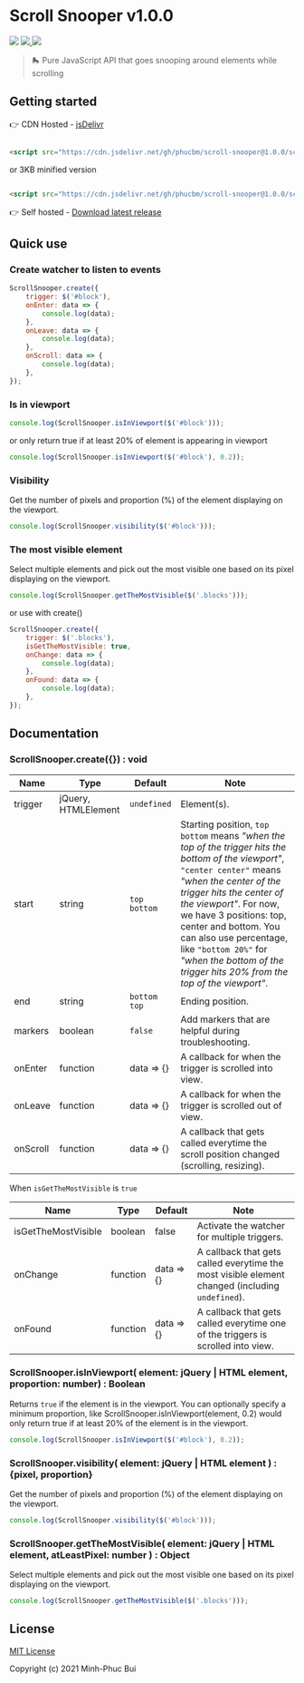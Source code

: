 # Scroll Snooper v1.0.0

<div>
<span>
   <img src="https://img.shields.io/badge/Version-v1.0.0-0088ff">
   </span>
 <a href="https://phucbm.github.io/scroll-snooper/">
   <img src="https://img.shields.io/badge/-Demo-0273A9">
   </a>
<a href="https://www.jsdelivr.com/package/gh/phucbm/scroll-snooper">
   <img src="https://data.jsdelivr.com/v1/package/gh/phucbm/scroll-snooper/badge?style=rounded">
   </a>
 </div>

> 🛼 Pure JavaScript API that goes snooping around elements while scrolling

## Getting started

👉 CDN Hosted - [jsDelivr](https://www.jsdelivr.com/package/gh/phucbm/scroll-snooper)

```html

<script src="https://cdn.jsdelivr.net/gh/phucbm/scroll-snooper@1.0.0/scroll-snooper.js"></script>
```

or 3KB minified version

```html

<script src="https://cdn.jsdelivr.net/gh/phucbm/scroll-snooper@1.0.0/scroll-snooper.min.js"></script>
```

👉 Self hosted - [Download latest release](https://github.com/phucbm/scroll-snooper/releases/latest)

## Quick use

### Create watcher to listen to events

```js
ScrollSnooper.create({
    trigger: $('#block'),
    onEnter: data => {
        console.log(data);
    },
    onLeave: data => {
        console.log(data);
    },
    onScroll: data => {
        console.log(data);
    },
});
```

### Is in viewport

```js
console.log(ScrollSnooper.isInViewport($('#block')));
```

or only return true if at least 20% of element is appearing in viewport

```js
console.log(ScrollSnooper.isInViewport($('#block'), 0.2));
```

### Visibility

Get the number of pixels and proportion (%) of the element displaying on the viewport.

```js
console.log(ScrollSnooper.visibility($('#block')));
```

### The most visible element

Select multiple elements and pick out the most visible one based on its pixel displaying on the viewport.

```js
console.log(ScrollSnooper.getTheMostVisible($('.blocks')));
```

or use with create()

```js
ScrollSnooper.create({
    trigger: $('.blocks'),
    isGetTheMostVisible: true,
    onChange: data => {
        console.log(data);
    },
    onFound: data => {
        console.log(data);
    },
});
```

## Documentation

### ScrollSnooper.create({}) : void

| Name | Type | Default | Note |
| --- | --- | --- | --- |
| trigger | jQuery, HTMLElement  | `undefined`  | Element(s).   |
| start | string  | `top bottom`  | Starting position, `top bottom` means _"when the top of the trigger hits the bottom of the viewport"_, `"center center"` means _"when the center of the trigger hits the center of the viewport"_. For now, we have 3 positions: top, center and bottom. You can also use percentage, like `"bottom 20%"` for _"when the bottom of the trigger hits 20% from the top of the viewport"_. |
| end | string  | `bottom top`  | Ending position.  |
| markers | boolean  | `false`  | Add markers that are helpful during troubleshooting.  |
| onEnter | function  | data => {}  | A callback for when the trigger is scrolled into view.  |
| onLeave | function  | data => {}  | A callback for when the trigger is scrolled out of view.  |
| onScroll | function  | data => {}  | A callback that gets called everytime the scroll position changed (scrolling, resizing).  |

When `isGetTheMostVisible` is `true`

| Name | Type | Default | Note |
| --- | --- | --- | --- |
| isGetTheMostVisible | boolean  | false  | Activate the watcher for multiple triggers. |
| onChange | function  | data => {}  | A callback that gets called everytime the most visible element changed (including `undefined`).  |
| onFound | function  | data => {}  | A callback that gets called everytime one of the triggers is scrolled into view.  |

### ScrollSnooper.isInViewport( element: jQuery | HTML element, proportion: number) : Boolean

Returns `true` if the element is in the viewport. You can optionally specify a minimum proportion, like
ScrollSnooper.isInViewport(element, 0.2) would only return true if at least 20% of the element is in the viewport.

```js
console.log(ScrollSnooper.isInViewport($('#block'), 0.2));
```

### ScrollSnooper.visibility( element: jQuery | HTML element ) : {pixel, proportion}

Get the number of pixels and proportion (%) of the element displaying on the viewport.

```js
console.log(ScrollSnooper.visibility($('#block')));
```

### ScrollSnooper.getTheMostVisible( element: jQuery | HTML element, atLeastPixel: number ) : Object

Select multiple elements and pick out the most visible one based on its pixel displaying on the viewport.

```js
console.log(ScrollSnooper.getTheMostVisible($('.blocks')));
```

## License

[MIT License](https://github.com/phucbm/scroll-snooper/blob/main/LICENSE)

Copyright (c) 2021 Minh-Phuc Bui
